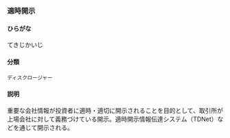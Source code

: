 <div style="display:none;">

## [あ行](securities-terms?id=あ行)
## [か行](securities-terms?id=か行)
## [さ行](securities-terms?id=さ行)
## [た行](securities-terms?id=た行)

</div>

### 適時開示

#### ひらがな

てきじかいじ

#### 分類

`ディスクロージャー`

#### 説明

重要な会社情報が投資者に適時・適切に開示されることを目的として、取引所が上場会社に対して義務づけている開示。適時開示情報伝達システム（TDNet）などを通じて開示される。

<div style="display:none;">

## [な行](securities-terms?id=な行)
## [は行](securities-terms?id=は行)
## [ま行](securities-terms?id=ま行)
## [や行](securities-terms?id=や行)
## [ら行](securities-terms?id=ら行)
## [わ行](securities-terms?id=わ行)
## [英数字・記号](securities-terms?id=英数字・記号)

</div>

